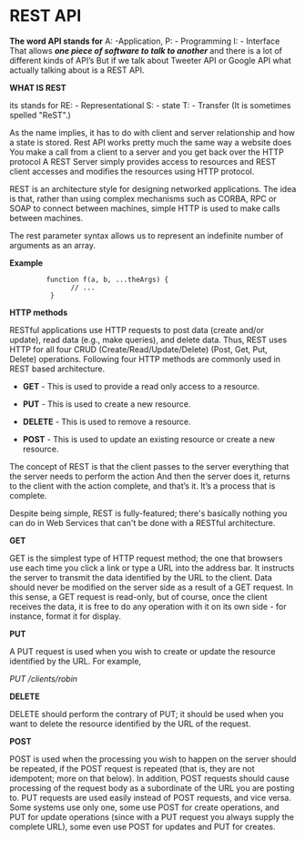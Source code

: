 # **REST API**
**The word **API stands for****
    A: -Application, 
    P: - Programming 
    I: - Interface 
That allows ***one piece of software to talk to another*** and there is a lot of different kinds of API’s 
But if we talk about Tweeter API or Google API what actually talking about is a REST API. 

**WHAT IS REST**

its stands for 
    RE: - Representational 
    S: - state 
    T: - Transfer (It is sometimes spelled "ReST".)
    
As the name implies, it has to do with client and server relationship and how a state is stored. 
Rest API works pretty much the same way a website does 
You make a call from a client to a server and you get back over the HTTP protocol
A REST Server simply provides access to resources and REST client accesses and modifies the resources using HTTP protocol.

REST is an architecture style for designing networked applications. The idea is that, rather than using complex mechanisms 
such as CORBA, RPC or SOAP to connect between machines, simple HTTP is used to make calls between machines.

The rest parameter syntax allows us to represent an indefinite number of arguments as an array.

**Example**

             function f(a, b, ...theArgs) {
                   // ...
              }
              
**HTTP methods**

RESTful applications use HTTP requests to post data (create and/or update), read data (e.g., make queries), and delete data. 
Thus, REST uses HTTP for all four CRUD (Create/Read/Update/Delete) (Post, Get, Put, Delete) operations.
Following four HTTP methods are commonly used in REST based architecture.

- **GET** - This is used to provide a read only access to a resource.

- **PUT** - This is used to create a new resource.
 
- **DELETE** - This is used to remove a resource.

- **POST** - This is used to update an existing resource or create a new resource.


The concept of REST is that the client passes to the server everything that the server needs to perform the action 
And then the server does it, returns to the client with the action complete, and that’s it. It’s a process that is complete.

Despite being simple, REST is fully-featured; there's basically nothing you can do in Web Services that can't be done with a RESTful architecture.

**GET**

GET is the simplest type of HTTP request method; the one that browsers use each time you click a link or type a URL into the address bar. It instructs the server to transmit the data identified by the URL to the client. Data should never be modified on the server side as a result of a GET request. In this sense, a GET request is read-only, but of course, once the client receives the data, it is free to do any operation with it on its own side - for instance, format it for display.

**PUT**

A PUT request is used when you wish to create or update the resource identified by the URL. For example,

_PUT /clients/robin_

**DELETE**

DELETE should perform the contrary of PUT; it should be used when you want to delete the resource identified by the URL of the request.

**POST**

POST is used when the processing you wish to happen on the server should be repeated, if the POST request is repeated (that is, they are not idempotent; more on that below). In addition, POST requests should cause processing of the request body as a subordinate of the URL you are posting to.
PUT requests are used easily instead of POST requests, and vice versa. Some systems use only one, some use POST for create operations, and PUT for update operations (since with a PUT request you always supply the complete URL), some even use POST for updates and PUT for creates.
